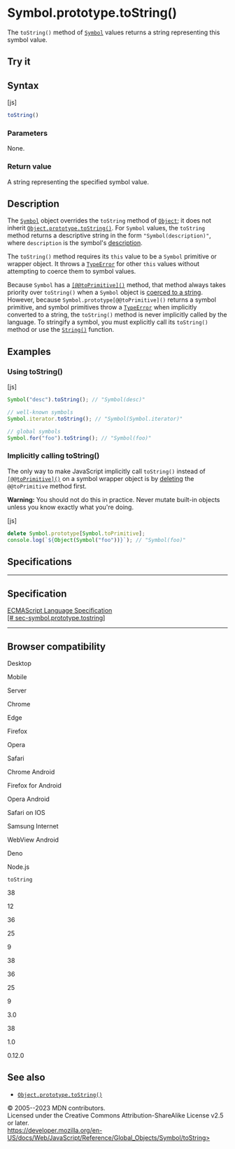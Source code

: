 Symbol.prototype.toString()
===========================

 
The `toString()` method of [`Symbol`](../symbol) values returns a string
representing this symbol value.


 
Try it 
------

 



 
Syntax
------

 
 
 
[js]


```js
toString()
```




 
### Parameters

 
None.



 
### Return value 

 
A string representing the specified symbol value.



 
Description
-----------

 
The [`Symbol`](../symbol) object overrides the `toString` method of
[`Object`](../object); it does not inherit
[`Object.prototype.toString()`](../object/tostring). For `Symbol`
values, the `toString` method returns a descriptive string in the form
`"Symbol(description)"`, where `description` is the symbol\'s
[description](description).

The `toString()` method requires its `this` value to be a `Symbol`
primitive or wrapper object. It throws a [`TypeError`](../typeerror) for
other `this` values without attempting to coerce them to symbol values.

Because `Symbol` has a [`[@@toPrimitive]()`](@@toprimitive) method, that
method always takes priority over `toString()` when a `Symbol` object is
[coerced to a string](../string#string_coercion). However, because
`Symbol.prototype[@@toPrimitive]()` returns a symbol primitive, and
symbol primitives throw a [`TypeError`](../typeerror) when implicitly
converted to a string, the `toString()` method is never implicitly
called by the language. To stringify a symbol, you must explicitly call
its `toString()` method or use the
[`String()`](../string/string#using_string_to_stringify_a_symbol)
function.



 
Examples
--------


 
### Using toString() 

 
 
 
[js]


```js
Symbol("desc").toString(); // "Symbol(desc)"

// well-known symbols
Symbol.iterator.toString(); // "Symbol(Symbol.iterator)"

// global symbols
Symbol.for("foo").toString(); // "Symbol(foo)"
```




 
### Implicitly calling toString() 

 
The only way to make JavaScript implicitly call `toString()` instead of
[`[@@toPrimitive]()`](@@toprimitive) on a symbol wrapper object is by
[deleting](../../operators/delete) the `@@toPrimitive` method first.

 
**Warning:** You should not do this in practice. Never mutate built-in
objects unless you know exactly what you\'re doing.


 
 
[js]


```js
delete Symbol.prototype[Symbol.toPrimitive];
console.log(`${Object(Symbol("foo"))}`); // "Symbol(foo)"
```




Specifications
--------------

 
  -----------------------------------------------------------------------------------------------------------------------------------
  Specification
  -----------------------------------------------------------------------------------------------------------------------------------
  [ECMAScript Language Specification\
  [\#
  sec-symbol.prototype.tostring]](https://tc39.es/ecma262/multipage/fundamental-objects.html#sec-symbol.prototype.tostring)

  -----------------------------------------------------------------------------------------------------------------------------------


Browser compatibility 
---------------------

 


Desktop

Mobile

Server

Chrome

Edge

Firefox

Opera

Safari

Chrome Android

Firefox for Android

Opera Android

Safari on IOS

Samsung Internet

WebView Android

Deno

Node.js

`toString`

38

12

36

25

9

38

36

25

9

3.0

38

1.0

0.12.0

 
See also 
--------

 
-   [`Object.prototype.toString()`](../object/tostring)



 
© 2005--2023 MDN contributors.\
Licensed under the Creative Commons Attribution-ShareAlike License v2.5
or later.\
https://developer.mozilla.org/en-US/docs/Web/JavaScript/Reference/Global_Objects/Symbol/toString>

